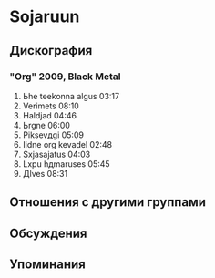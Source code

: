# Sojaruun



## Дискография

### "Org" 2009, Black Metal

1. Ьhe teekonna algus 03:17  
2. Verimets 08:10  
3. Haldjad 04:46  
4. Ьrgne 06:00  
5. Piksevдgi 05:09  
6. Iidne org kevadel 02:48  
7. Sхjasajatus 04:03  
8. Lхpu hдmaruses 05:45  
9. Дlves 08:31 


## Отношения с другими группами


## Обсуждения


## Упоминания

